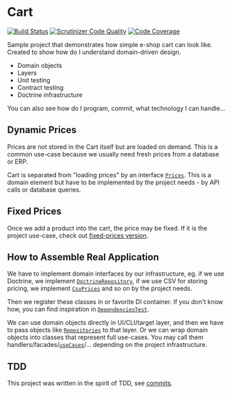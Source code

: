# Cart

[![Build Status](https://scrutinizer-ci.com/g/simara-svatopluk/cart/badges/build.png?b=master)](https://scrutinizer-ci.com/g/simara-svatopluk/cart/build-status/master)
[![Scrutinizer Code Quality](https://scrutinizer-ci.com/g/simara-svatopluk/cart/badges/quality-score.png?b=master)](https://scrutinizer-ci.com/g/simara-svatopluk/cart/?branch=master)
[![Code Coverage](https://scrutinizer-ci.com/g/simara-svatopluk/cart/badges/coverage.png?b=master)](https://scrutinizer-ci.com/g/simara-svatopluk/cart/?branch=master)

Sample project that demonstrates how simple e-shop cart can look like. Created to show how do I understand domain-driven design.
* Domain objects
* Layers
* Unit testing
* Contract testing
* Doctrine infrastructure

You can also see how do I program, commit, what technology I can handle...

## Dynamic Prices

Prices are not stored in the Cart itself but are loaded on demand.
This is a common use-case because we usually need fresh prices from a database or ERP.

Cart is separated from "loading prices" by an interface [`Prices`](src/Domain/Prices.php).
This is a domain element but have to be implemented by the project needs - by API calls or database queries.

## Fixed Prices

Once we add a product into the cart, the price may be fixed.
If it is the project use-case, check out [fixed-prices version](https://github.com/simara-svatopluk/cart/tree/fixed-prices).

## How to Assemble Real Application

We have to implement domain interfaces by our infrastructure, eg. if we use Doctrine, we implement [`DoctrineRepository`](src/Infrastructure/DoctrineCartRepository.php),
if we use CSV for storing pricing, we implement [`CsvPrices`](src/Infrastructure/CsvPrices.php) and so on by the project needs.

Then we register these classes in or favorite DI container.
If you don't know how, you can find inspiration in [`DependenciesTest`](tests/Application/DependenciesTest.php).

We can use domain objects directly in UI/CLI/target layer, and then we have to pass objects like [`Repositories`](src/Domain/CartRepository.php) to that layer.
Or we can wrap domain objects into classes that represent full use-cases.
You may call them handlers/facades/[`useCases`](src/Application/CartUseCase.php)/... depending on the project infrastructure.

## TDD

This project was written in the spirit of TDD, see [commits](https://github.com/simara-svatopluk/cart/commits/TDD).
